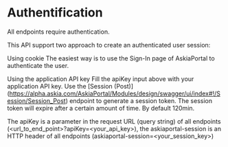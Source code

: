 # Authentification

All endpoints require authentication.

This API support two approach to create an authenticated user session:

Using cookie
The easiest way is to use the Sign-In page of AskiaPortal to authenticate the user.

Using the application API key
Fill the apiKey input above with your application API key.
Use the [Session (Post)] (https://alpha.askia.com/AskiaPortal/Modules/design/swagger/ui/index#!/Session/Session_Post) endpoint to generate a session token.
The session token will expire after a certain amount of time. By default 120min.

The apiKey is a parameter in the request URL (query string) of all endpoints (<url_to_end_point>?apiKey=<your_api_key>), the askiaportal-session is an HTTP header of all endpoints (askiaportal-session=<your_session_key>)

